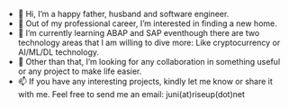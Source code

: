 - 👋 Hi, I’m a happy father, husband and software engineer.
- 👀 Out of my professional career, I’m interested in finding a new home.
- 🌱 I’m currently learning ABAP and SAP eventhough there are two technology areas that I am willing to dive more: Like cryptocurrency or AI/ML/DL technology.
- 💞️ Other than that, I’m looking for any collaboration in something useful or any project to make life easier.
- 📫 If you have any interesting projects, kindly let me know or share it with me. Feel free to send me an email: juni(at)riseup(dot)net

<!---
jwongso/jwongso is a happy father, husband and software engineer. He's (always) looking for new challenges and achievements.
--->
